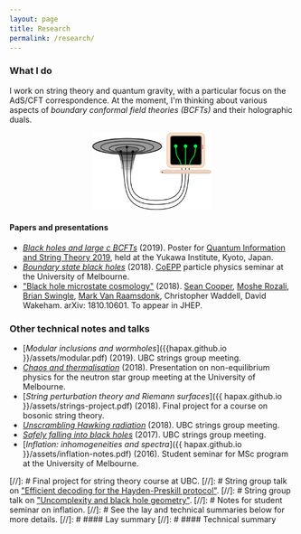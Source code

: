 ```yaml
---
layout: page
title: Research
permalink: /research/
---
```


### What I do

I work on string theory and quantum gravity, with a particular focus
on the AdS/CFT correspondence.
At the moment, I'm thinking about various aspects of *boundary
conformal field theories (BCFTs)*
and their holographic duals.

<figure>
    <div style="text-align:center"><img src ="/images/er=epr.png" width="50%" />
	</div>
</figure>

#### Papers and presentations

- [*Black holes and large c BCFTs*](assets/bcft2-poster.pdf) (2019). Poster for
  [Quantum Information and String Theory 2019](https://www2.yukawa.kyoto-u.ac.jp/~qist2019/index.php),
  held at the Yukawa Institute, Kyoto, Japan.
- [*Boundary state black holes*](assets/melb-18-slides-short.pdf)
  (2018). [CoEPP](http://www.coepp.org.au/) particle physics seminar
  at the University of Melbourne.
- ["Black hole microstate cosmology"](https://arxiv.org/abs/1810.10601)
  (2018). [Sean Cooper](https://seancooper.info/),
  [Moshe Rozali](https://www.phas.ubc.ca/~rozali/),
  [Brian Swingle](https://sites.google.com/site/physicsmonkey/),
  [Mark Van Raamsdonk](https://www.phas.ubc.ca/~mav/vanraamsdonk.html),
  Christopher Waddell, David Wakeham. arXiv: 1810.10601. To appear in JHEP.

### Other technical notes and talks
- [*Modular inclusions and wormholes*]({{hapax.github.io }}/assets/modular.pdf) (2019). UBC strings group meeting.
- [*Chaos and thermalisation*](assets/chaos.pdf) (2018). Presentation
  on non-equilibrium physics for the neutron star group meeting at the University of Melbourne.
- [*String perturbation theory and Riemann surfaces*]({{
hapax.github.io }}/assets/strings-project.pdf) (2018). Final project
for a course on bosonic string theory.
- [*Unscrambling Hawking radiation*](assets/kitaev-yoshida.md)
  (2018). UBC strings group meeting.
- [*Safely falling into black holes*](assets/uncomplexity.md)
  (2017). UBC strings group meeting.
- [*Inflation: inhomogeneities and spectra*]({{ hapax.github.io
  }}/assets/inflation-notes.pdf) (2016). Student seminar for MSc
  program at the University of Melbourne.

[//]: # Final project for string theory course at UBC.
[//]: # String group talk on ["Efficient decoding for the Hayden-Preskill protocol"](https://arxiv.org/abs/1710.03363).
[//]: # String group talk on ["Uncomplexity and black hole geometry"](https://arxiv.org/abs/1711.03125).
[//]: # Notes for student seminar on inflation.
[//]: # See the lay and technical summaries below for more details.
[//]: # #### Lay summary
[//]: # #### Technical summary

